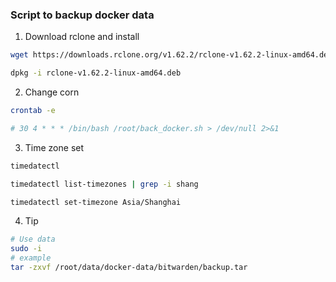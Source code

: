 ### Script to backup docker data

1. Download rclone and install
``` bash
wget https://downloads.rclone.org/v1.62.2/rclone-v1.62.2-linux-amd64.deb

dpkg -i rclone-v1.62.2-linux-amd64.deb
```

2. Change corn
``` bash
crontab -e

# 30 4 * * * /bin/bash /root/back_docker.sh > /dev/null 2>&1
```

3. Time zone set
``` bash 
timedatectl

timedatectl list-timezones | grep -i shang

timedatectl set-timezone Asia/Shanghai
```

4. Tip
``` bash
# Use data
sudo -i
# example
tar -zxvf /root/data/docker-data/bitwarden/backup.tar

```


